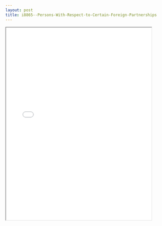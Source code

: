 ```yaml
---
layout: post
title: i8865--Persons-With-Respect-to-Certain-Foreign-Partnerships
---
```


<div class="pdf-container">
<iframe src="/ea//_pdf-2-md/i8865--Persons-With-Respect-to-Certain-Foreign-Partnerships.pdf" height="600" width="90%" allowFullScreen="true"></iframe>
</div>


